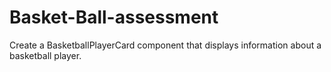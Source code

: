 # Basket-Ball-assessment
Create a BasketballPlayerCard component that displays information about a basketball player.
